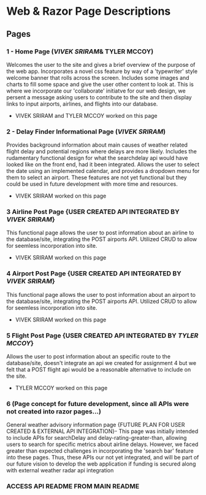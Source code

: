 # **Web & Razor Page Descriptions**

## Pages

### 1 - Home Page (**_VIVEK SRIRAM_& TYLER MCCOY**)
Welcomes the user to the site and gives a brief overview of the purpose of the web app. Incorporates a novel css feature by way of a 'typewriter' style welcome banner that rolls across the screen. Includes some images and charts to fill some space and give the user other content to look at. This is where we incorporate our 'collaborate' initiatve for our web design, we persent a message asking users to contribute to the site and then display links to input airports, airlines, and flights into our database.
* VIVEK SRIRAM and TYLER MCCOY worked on this page
  
### 2 - Delay Finder Informational Page (**_VIVEK SRIRAM_**)
Provides background information about main causes of weather related flight delay and potential regions where delays are more likely. Includes the rudamentary functional design for what the searchdelay api would have looked like on the front end, had it been integrated. Allows the user to select the date using an implemented calendar, and provides a dropdown menu for them to select an airport. These features are not yet functional but they could be used in future development with more time and resources.
* VIVEK SRIRAM worked on this page

### 3 Airline Post Page {USER CREATED API INTEGRATED BY **_VIVEK SRIRAM_**}
This functional page allows the user to post information about an airline to the database/site, integrating the POST airports API. Utilized CRUD to allow for seemless incorporation into site.
* VIVEK SRIRAM worked on this page

### 4 Airport Post Page {USER CREATED API INTEGRATED BY **_VIVEK SRIRAM_**}
This functional page allows the user to post information about an airport to the database/site, integrating the POST airports API. Utilized CRUD to allow for seemless incorporation into site.
* VIVEK SRIRAM worked on this page
  
### 5 Flight Post Page {USER CREATED API INTEGRATED BY **_TYLER MCCOY_**} 
Allows the user to post information about an specific route to the database/site, doesn't integrate an api we created for assignment 4 but we felt that a POST flight api would be a reasonable alternative to include on the site.
* TYLER MCCOY worked on this page
  
### 6 (Page concept for future development, since all APIs were not created into razor pages...)

General weather advisory information page {FUTURE PLAN FOR USER CREATED & EXTERNAL API INTEGRATION}- This page was initially intended to include APIs for searchDelay and delay-rating-greater-than, allowing users to search for specific metrics about airline delays. However, we faced greater than expected challenges in incorporating the 'search bar' feature into these pages. Thus, these APIs our not yet integrated, and will be part of our future vision to develop the web application if funding is secured along with external weather radar api integration

### ACCESS API README FROM MAIN README
